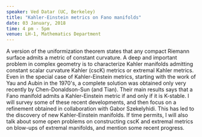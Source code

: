```yaml
---
speaker: Ved Datar (UC, Berkeley)
title: "Kahler-Einstein metrics on Fano manifolds"
date: 03 January, 2018
time: 4 pm - 5pm
venue: LH-1, Mathematics Department
---
```


A version of the uniformization theorem states that any compact Riemann surface admits a metric of constant curvature. A deep and important problem in complex geometry is to characterize Kahler manifolds admitting constant scalar curvature Kahler (cscK) metrics or extremal Kahler metrics. Even in the special case of Kahler-Einstein metrics, starting with the work of Yau and Aubin in the 1970's, a complete solution was obtained only very recently by Chen-Donaldson-Sun (and Tian). Their main results says that a Fano manifold admits a Kahler-Einstein metric if and only if it is K-stable. I will survey some of these recent developments, and then focus on a refinement obtained in collaboration with Gabor Szekelyhidi. This has led to the discovery of new Kahler-Einstein manifolds. If time permits, I will also talk about some open problems on constructing cscK and extremal metrics on blow-ups of extremal manifolds, and mention some recent progress.
